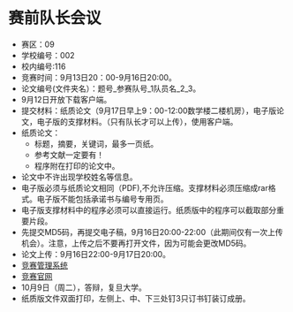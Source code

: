 # 赛前队长会议 #
- 赛区：09  
- 学校编号：002  
- 校内编号:116  
- 竞赛时间：9月13日20：00-9月16日20:00。  
- 论文编号(文件夹名）：题号_参赛队号_1队员名_2_3。
- 9月12日开放下载客户端。
- 提交材料：纸质论文（9月17日早上9：00-12:00数学楼二楼机房），电子版论文，电子版的支撑材料。（只有队长才可以上传），使用客户端。 
- 纸质论文：
	- 标题，摘要，关键词，最多一页纸。
	- 参考文献一定要有！
	- 程序附在打印的论文中。
- 论文中不许出现学校姓名等信息。
- 电子版必须与纸质论文相同（PDF),不允许压缩。支撑材料必须压缩成rar格式。电子版不能包括承诺书与编号专用页。
- 电子版支撑材料中的程序必须可以直接运行。纸质版中的程序可以截取部分重要片段。
- 先提交MD5码，再提交电子稿，9月16日20:00-22:00（此期间仅有一次上传机会）。注意，上传之后不要再打开文件，因为可能会更改MD5码。
- 论文上传：9月16日22:00-9月17日20:00。
- [竞赛管理系统](http://cumcm.cnki.net "竞赛管理系统")
- [竞赛官网](http://www.mcm.edu.cn "竞赛官网")
- 10月9日（周二），答辩，复旦大学。
- 纸质版文件双面打印，左侧上、中、下三处钉3只订书钉装订成册。  
